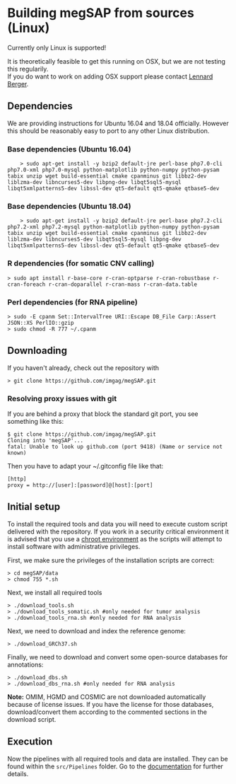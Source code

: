 # Building megSAP from sources (Linux)

Currently only Linux is supported!  

It is theoretically feasible to get this running on OSX, but we are not testing this regularily.  
If you do want to work on adding OSX support please contact [Lennard Berger](https://github.com/Fohlen).

## Dependencies

We are providing instructions for Ubuntu 16.04 and 18.04 officially. However this should be reasonably easy to port to any other Linux distribution.

### Base dependencies (Ubuntu 16.04)

```
    > sudo apt-get install -y bzip2 default-jre perl-base php7.0-cli php7.0-xml php7.0-mysql python-matplotlib python-numpy python-pysam tabix unzip wget build-essential cmake cpanminus git libbz2-dev liblzma-dev libncurses5-dev libpng-dev libqt5sql5-mysql libqt5xmlpatterns5-dev libssl-dev qt5-default qt5-qmake qtbase5-dev 
```

### Base dependencies (Ubuntu 18.04)

```
    > sudo apt-get install -y bzip2 default-jre perl-base php7.2-cli php7.2-xml php7.2-mysql python-matplotlib python-numpy python-pysam tabix unzip wget build-essential cmake cpanminus git libbz2-dev liblzma-dev libncurses5-dev libqt5sql5-mysql libpng-dev libqt5xmlpatterns5-dev libssl-dev qt5-default qt5-qmake qtbase5-dev
```

### R dependencies (for somatic CNV calling)

	> sudo apt install r-base-core r-cran-optparse r-cran-robustbase r-cran-foreach r-cran-doparallel r-cran-mass r-cran-data.table

### Perl dependencies (for RNA pipeline)

	> sudo -E cpanm Set::IntervalTree URI::Escape DB_File Carp::Assert JSON::XS PerlIO::gzip
	> sudo chmod -R 777 ~/.cpanm

## Downloading

If you haven't already, check out the repository with

	> git clone https://github.com/imgag/megSAP.git

### Resolving proxy issues with git

If you are behind a proxy that block the standard git port, you see something like this:

    $ git clone https://github.com/imgag/megSAP.git
    Cloning into 'megSAP'...
    fatal: Unable to look up github.com (port 9418) (Name or service not known)

Then you have to adapt your ~/.gitconfig file like that:

    [http]
    proxy = http://[user]:[password]@[host]:[port]

## Initial setup

To install the required tools and data you will need to execute custom script delivered with the repository.
If you work in a security critical environment it is advised that you use a [chroot environment](https://help.ubuntu.com/community/BasicChroot) as the scripts will attempt to install software with administrative privileges.

First, we make sure the privileges of the installation scripts are correct:

	> cd megSAP/data
	> chmod 755 *.sh

Next, we install all required tools

	> ./download_tools.sh
	> ./download_tools_somatic.sh #only needed for tumor analysis
	> ./download_tools_rna.sh #only needed for RNA analysis

Next, we need to download and index the reference genome:
	
	> ./download_GRCh37.sh


Finally, we need to download and convert some open-source databases for annotations:

	> ./download_dbs.sh
	> ./download_dbs_rna.sh #only needed for RNA analysis

**Note:** OMIM, HGMD and COSMIC are not downloaded automatically because of license issues. If you have the license for those databases, download/convert them according to the commented sections in the download script.

## Execution

Now the pipelines with all required tools and data are installed. They can be found within the `src/Pipelines` folder. Go to the [documentation](../README.md) for further details.






